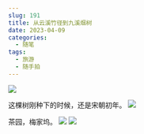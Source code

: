 ```yaml
---
slug: 191
title: 从云溪竹径到九溪烟树
date: 2023-04-09
categories: 
  - 随笔
tags: 
  - 旅游
  - 随手拍
---
```


![](https://imgurl.zishu.me/images/2023/04/09/6432b7a078896.webp)

这棵树刚种下的时候，还是宋朝初年。
![](https://imgurl.zishu.me/images/2023/04/09/6432315a727fa.webp)

茶园，梅家坞。
![](https://imgurl.zishu.me/images/2023/04/09/643234a9762e9.webp)
![](https://imgurl.zishu.me/images/2023/04/09/643234a9aedfb.webp)